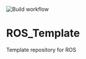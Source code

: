![Build workflow](https://github.com/AUVSL/ROS_Template/actions/workflows/CI.yaml/badge.svg)

# ROS_Template
Template repository for ROS
